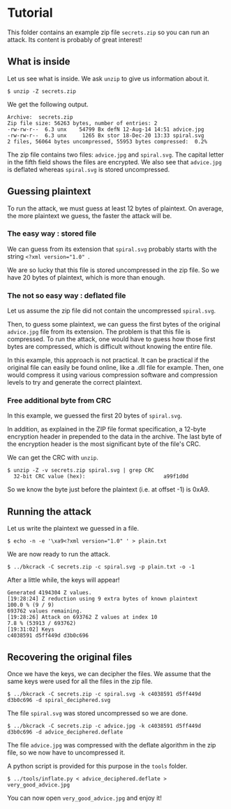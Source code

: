 # Tutorial

This folder contains an example zip file `secrets.zip` so you can run an attack.
Its content is probably of great interest!

## What is inside

Let us see what is inside.
We ask `unzip` to give us information about it.

    $ unzip -Z secrets.zip

We get the following output.

    Archive:  secrets.zip
    Zip file size: 56263 bytes, number of entries: 2
    -rw-rw-r--  6.3 unx    54799 Bx defN 12-Aug-14 14:51 advice.jpg
    -rw-rw-r--  6.3 unx     1265 Bx stor 18-Dec-20 13:33 spiral.svg
    2 files, 56064 bytes uncompressed, 55953 bytes compressed:  0.2%

The zip file contains two files: `advice.jpg` and `spiral.svg`.
The capital letter in the fifth field shows the files are encrypted.
We also see that `advice.jpg` is deflated whereas `spiral.svg` is stored uncompressed.

## Guessing plaintext

To run the attack, we must guess at least 12 bytes of plaintext.
On average, the more plaintext we guess, the faster the attack will be.

### The easy way : stored file

We can guess from its extension that `spiral.svg` probably starts with the string `<?xml version="1.0" `.

We are so lucky that this file is stored uncompressed in the zip file.
So we have 20 bytes of plaintext, which is more than enough.

### The not so easy way : deflated file

Let us assume the zip file did not contain the uncompressed `spiral.svg`.

Then, to guess some plaintext, we can guess the first bytes of the original `advice.jpg` file from its extension.
The problem is that this file is compressed.
To run the attack, one would have to guess how those first bytes are compressed, which is difficult without knowing the entire file.

In this example, this approach is not practical.
It can be practical if the original file can easily be found online, like a .dll file for example.
Then, one would compress it using various compression software and compression levels to try and generate the correct plaintext.

### Free additional byte from CRC

In this example, we guessed the first 20 bytes of `spiral.svg`.

In addition, as explained in the ZIP file format specification, a 12-byte encryption header in prepended to the data in the archive.
The last byte of the encryption header is the most significant byte of the file's CRC.

We can get the CRC with `unzip`.

    $ unzip -Z -v secrets.zip spiral.svg | grep CRC
      32-bit CRC value (hex):                         a99f1d0d

So we know the byte just before the plaintext (i.e. at offset -1) is 0xA9.

## Running the attack

Let us write the plaintext we guessed in a file.

    $ echo -n -e '\xa9<?xml version="1.0" ' > plain.txt

We are now ready to run the attack.

    $ ../bkcrack -C secrets.zip -c spiral.svg -p plain.txt -o -1

After a little while, the keys will appear!

    Generated 4194304 Z values.
    [19:28:24] Z reduction using 9 extra bytes of known plaintext
    100.0 % (9 / 9)
    693762 values remaining.
    [19:28:26] Attack on 693762 Z values at index 10
    7.8 % (53913 / 693762)
    [19:31:02] Keys
    c4038591 d5ff449d d3b0c696

## Recovering the original files

Once we have the keys, we can decipher the files.
We assume that the same keys were used for all the files in the zip file.

    $ ../bkcrack -C secrets.zip -c spiral.svg -k c4038591 d5ff449d d3b0c696 -d spiral_deciphered.svg

The file `spiral.svg` was stored uncompressed so we are done.

    $ ../bkcrack -C secrets.zip -c advice.jpg -k c4038591 d5ff449d d3b0c696 -d advice_deciphered.deflate

The file `advice.jpg` was compressed with the deflate algorithm in the zip file, so we now have to uncompressed it.

A python script is provided for this purpose in the `tools` folder.

    $ ../tools/inflate.py < advice_deciphered.deflate > very_good_advice.jpg

You can now open `very_good_advice.jpg` and enjoy it!
